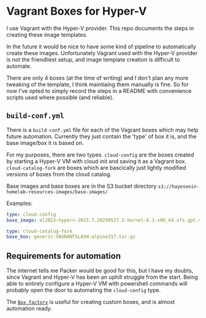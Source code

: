 # Vagrant Boxes for Hyper-V

I use Vagrant with the Hyper-V provider. This repo documents the steps in creating these image templates.

In the future it would be nice to have some kind of pipeline to automatically create these images. Unfortunately Vagrant used with the Hyper-V provider is not the friendliest setup, and image template creation is difficult to automate.

There are only 4 boxes (at the time of writing) and I don't plan any more tweaking of the template, I think maintiaing them manually is fine. So for now I've opted to simply record the steps in a README with convenience scripts used where possible (and reliable). 

## `build-conf.yml`
There is a `build-conf.yml` file for each of the Vagrant boxes which may help future automation. Currently they just contain the 'type' of box it is, and the base image/box it is based on. 

For my purposes, there are two types. `cloud-config` are the boxes created by starting a Hyper-V VM with cloud init and saving it as a Vagrant box. `cloud-catalog-fork` are boxes which are bascically just lightly modified versions of boxes from the cloud catalog. 

Base images and base boxes are in the S3 bucket directory `s3://hayeseoin-homelab-resources-images/base-images/`

Examples:
```yaml
type: cloud-config
base_image: al2023-hyperv-2023.7.20250527.1-kernel-6.1-x86_64.xfs.gpt.vhdx.zip
```
```yaml
type: cloud-catalog-fork
base_box: generic-VAGRANTSLASH-alpine317.tar.gz
``` 

## Requirements for automation

The internet tells me Packer would be good for this, but I have my doubts, since Vagrant and Hyper-V has been an uphill struggle from the start. Being able to entirely configure a Hyper-V VM with powershell commands will probably open the door to automating the `cloud-config` type.

The [`Box factory`](https://raw.githubusercontent.com/hayeseoin/vagrant-labs/refs/heads/main/box-factory/Vagrantfile) is useful for creating custom boxes, and is almost automation ready. 